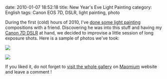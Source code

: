 date: 2010-01-07 18:52:18
title: New Year's Eve Light Painting
category: English
tags: Canon EOS 7D, DSLR, light painting, photo

During the first (cold) hours of 2010, I've [done some light painting](http://maomium.com/light-painting-part-one/) compositions with a friend. Discovering he was into this stuff and having my [Canon 7D DSLR](http://www.amazon.com/dp/B002NEGTTW/?tag=kevideld-20) at hand, we decided to improvise a little session of long exposure shots. Here is a sample of photos we've took:



![](/uploads/2010/Lightpainting9.jpg)

![](/uploads/2010/Lightpainting3.jpg)

If you liked it, do not forget to [visit the whole gallery](http://maomium.com/zenphoto/light-painting/) on [Maomium](http://maomium.com) website and leave a comment !

